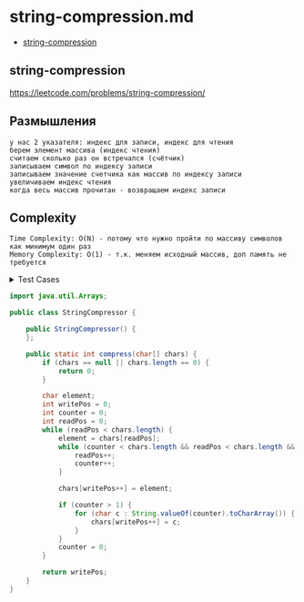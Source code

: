 # string-compression.md

+ [string-compression](#string-compression)

## string-compression

https://leetcode.com/problems/string-compression/

## Размышления
    у нас 2 указателя: индекс для записи, индекс для чтения
    берем элемент массива (индекс чтения)
    считаем сколько раз он встречался (счётчик)
    записываем символ по индексу записи
    записываем значение счетчика как массив по индексу записи
    увеличиваем индекс чтения
    когда весь массив прочитан - возвращаем индекс записи

## Сomplexity

    Time Complexity: O(N) - потому что нужно пройти по массиву символов как минимум один раз
    Memory Complexity: O(1) - т.к. меняем исходный массив, доп память не требуется

<details><summary>Test Cases</summary><blockquote>

``` java
private StringCompressor stringCompressor;

    @BeforeEach
    void setUp() {
        stringCompressor = new StringCompressor();
    }

    @Test
    void whenNullReturnZero() {
        int expected = 0;
        assertEquals(expected, stringCompressor.compress(null));
    }

    @Test
    void whenEmptyReturnZero() {
        int expected = 0;
        assertEquals(expected, stringCompressor.compress(new char[0]));
    }

    @Test
    void whenSingleCharReturnCharWithoutCount() {
        int expected = 1;
        char[] chars = {'a'};
        assertEquals(expected, stringCompressor.compress(chars));
    }

    @Test
    void compressWhenHaveRepeatableChars() {
        char [] chars = {'a','a','b','b','c','c','c'};
        int expected = 6;
        assertEquals(expected, stringCompressor.compress(chars));
    }

    @Test
    void compressWhenDoNotHaveRepeatableChars() {
        char [] chars = {'a', 'b', 'a', 'c', 'b'};
        int expected = 5;
        assertEquals(expected, stringCompressor.compress(chars));
    }

    @Test
    void compressWhenOneSingleCharAndManyTimesSecondChar() {
        char [] chars = {'a','b','b','b','b','b','b','b','b','b','b','b','b'};
        int expected = 4;
        assertEquals(expected, stringCompressor.compress(chars));
    }

    @Test
    void compressCharIsDigit() {
        char [] chars = {1,2,3,3,3,0};
        int expected = 5;
        assertEquals(expected, stringCompressor.compress(chars));
    }
```

</blockquote></details>

``` java
import java.util.Arrays;

public class StringCompressor {

    public StringCompressor() {
    };

    public static int compress(char[] chars) {
        if (chars == null || chars.length == 0) {
            return 0;
        }

        char element;
        int writePos = 0;
        int counter = 0;
        int readPos = 0;
        while (readPos < chars.length) {
            element = chars[readPos];
            while (counter < chars.length && readPos < chars.length && element == chars[readPos]) {
                readPos++;
                counter++;
            }

            chars[writePos++] = element;

            if (counter > 1) {
                for (char c : String.valueOf(counter).toCharArray()) {
                    chars[writePos++] = c;
                }
            }
            counter = 0;
        }

        return writePos;
    }
}
```